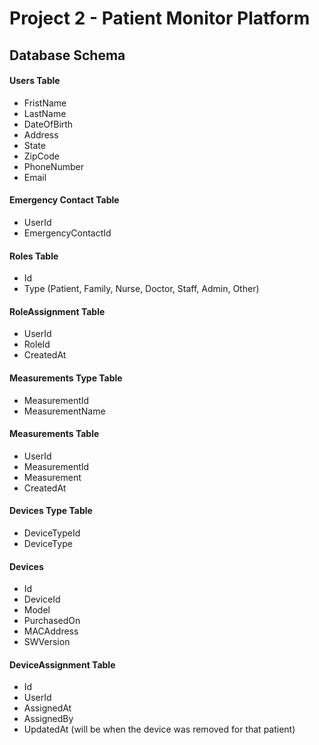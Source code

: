 # Project 2 - Patient Monitor Platform

## Database Schema

#### Users Table
- FristName
- LastName
- DateOfBirth
- Address
- State
- ZipCode
- PhoneNumber
- Email

#### Emergency Contact Table
- UserId
- EmergencyContactId

#### Roles Table
- Id
- Type (Patient, Family, Nurse, Doctor, Staff, Admin, Other)

#### RoleAssignment Table
- UserId
- RoleId
- CreatedAt

#### Measurements Type Table
- MeasurementId
- MeasurementName

#### Measurements Table
- UserId
- MeasurementId
- Measurement
- CreatedAt

#### Devices Type Table
- DeviceTypeId
- DeviceType

#### Devices
- Id
- DeviceId
- Model
- PurchasedOn
- MACAddress
- SWVersion

#### DeviceAssignment Table
- Id 
- UserId
- AssignedAt
- AssignedBy
- UpdatedAt (will be when the device was removed for that patient)
